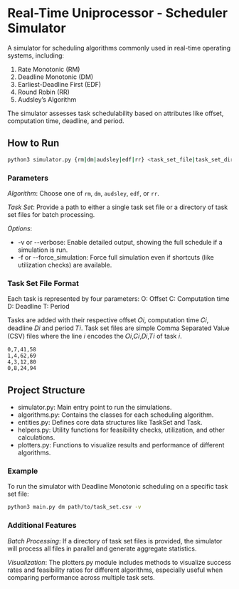 # Real-Time Uniprocessor - Scheduler Simulator
A simulator for scheduling algorithms commonly used in real-time operating systems, including:

1. Rate Monotonic (RM)
2. Deadline Monotonic (DM)
3. Earliest-Deadline First (EDF)
4. Round Robin (RR)
5. Audsley’s Algorithm

The simulator assesses task schedulability based on attributes like offset, computation time, deadline, and period.

## How to Run
```bash
python3 simulator.py {rm|dm|audsley|edf|rr} <task_set_file|task_set_directory> [options]
```

### Parameters
_Algorithm_: Choose one of `rm`, `dm`, `audsley`, `edf`, or `rr`.

_Task Set_: Provide a path to either a single task set file or a directory of task set files for batch processing.

_Options_:
- -v or --verbose: Enable detailed output, showing the full schedule if a simulation is run.
- -f or --force_simulation: Force full simulation even if shortcuts (like utilization checks) are available.

### Task Set File Format
Each task is represented by four parameters:
O: Offset
C: Computation time
D: Deadline
T: Period

Tasks are added with their respective offset 𝑂𝑖, computation time 𝐶𝑖, deadline 𝐷𝑖 and period 𝑇𝑖. Task set files are simple Comma Separated Value (CSV) files where the line 𝑖 encodes the 𝑂𝑖,𝐶𝑖,𝐷𝑖,𝑇𝑖 of task 𝑖.
```text
0,7,41,58
1,4,62,69
4,3,12,80
0,8,24,94
```

## Project Structure
- simulator.py: Main entry point to run the simulations.
- algorithms.py: Contains the classes for each scheduling algorithm.
- entities.py: Defines core data structures like TaskSet and Task.
- helpers.py: Utility functions for feasibility checks, utilization, and other calculations.
- plotters.py: Functions to visualize results and performance of different algorithms.

### Example
To run the simulator with Deadline Monotonic scheduling on a specific task set file:

```bash
python3 main.py dm path/to/task_set.csv -v
```
### Additional Features
_Batch Processing_: If a directory of task set files is provided, the simulator will process all files in parallel and generate aggregate statistics.

_Visualization_: The plotters.py module includes methods to visualize success rates and feasibility ratios for different algorithms, especially useful when comparing performance across multiple task sets.